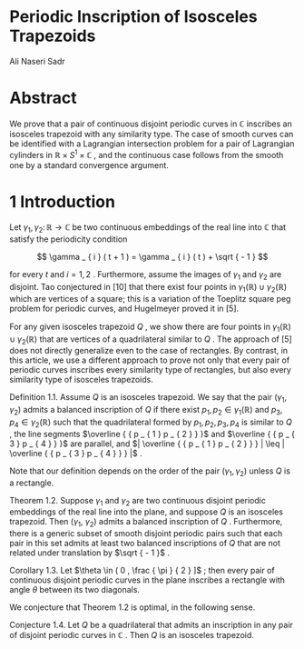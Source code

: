 # Periodic Inscription of Isosceles Trapezoids  

Ali Naseri Sadr  

# Abstract  

We prove that a pair of continuous disjoint periodic curves in $\mathbb { C }$ inscribes an isosceles trapezoid with any similarity type. The case of smooth curves can be identified with a Lagrangian intersection problem for a pair of Lagrangian cylinders in $\mathbb { R } \times S ^ { 1 } \times \mathbb { C }$ , and the continuous case follows from the smooth one by a standard convergence argument.  

# 1 Introduction  

Let $\gamma _ { 1 } , \gamma _ { 2 } \colon  { \mathbb { R } } \to  { \mathbb { C } }$ be two continuous embeddings of the real line into $\mathbb { C }$ that satisfy the periodicity condition  

$$
\gamma _ { i } ( t + 1 ) = \gamma _ { i } ( t ) + \sqrt { - 1 }
$$  

for every $t$ and $i = 1 , 2$ . Furthermore, assume the images of $\gamma _ { 1 }$ and $\gamma _ { 2 }$ are disjoint. Tao conjectured in [10] that there exist four points in $\gamma _ { 1 } ( \mathbb { R } ) \cup \gamma _ { 2 } ( \mathbb { R } )$ which are vertices of a square; this is a variation of the Toeplitz square peg problem for periodic curves, and Hugelmeyer proved it in [5].  

For any given isosceles trapezoid $Q$ , we show there are four points in $\gamma _ { 1 } ( \mathbb { R } ) \cup \gamma _ { 2 } ( \mathbb { R } )$ that are vertices of a quadrilateral similar to $Q$ . The approach of [5] does not directly generalize even to the case of rectangles. By contrast, in this article, we use a different approach to prove not only that every pair of periodic curves inscribes every similarity type of rectangles, but also every similarity type of isosceles trapezoids.  

Definition 1.1. Assume $Q$ is an isosceles trapezoid. We say that the pair $( \gamma _ { 1 } , \gamma _ { 2 } )$ admits a balanced inscription of $Q$ if there exist $p _ { 1 } , p _ { 2 } \in \gamma _ { 1 } ( \mathbb { R } )$ and $p _ { 3 } , p _ { 4 } \in \gamma _ { 2 } ( \mathbb { R } )$ such that the quadrilateral formed by $p _ { 1 } , p _ { 2 } , p _ { 3 } , p _ { 4 }$ is similar to $Q$ , the line segments $\overline { { p _ { 1 } p _ { 2 } } }$ and $\overline { { p _ { 3 } p _ { 4 } } }$ are parallel, and $| \overline { { p _ { 1 } p _ { 2 } } } | \leq | \overline { { p _ { 3 } p _ { 4 } } } |$ .  

Note that our definition depends on the order of the pair $( \gamma _ { 1 } , \gamma _ { 2 } )$ unless $Q$ is a rectangle.  

Theorem 1.2. Suppose $\gamma _ { 1 }$ and $\gamma _ { 2 }$ are two continuous disjoint periodic embeddings of the real line into the plane, and suppose $Q$ is an isosceles trapezoid. Then $( \gamma _ { 1 } , \ \gamma _ { 2 } )$ admits a balanced inscription of $Q$ . Furthermore, there is a generic subset of smooth disjoint periodic pairs such that each pair in this set admits at least two balanced inscriptions of $Q$ that are not related under translation by $\sqrt { - 1 }$ .  

Corollary 1.3. Let $\theta \in ( 0 , \frac { \pi } { 2 } ]$ ; then every pair of continuous disjoint periodic curves in the plane inscribes a rectangle with angle $\theta$ between its two diagonals.  

We conjecture that Theorem 1.2 is optimal, in the following sense.  

Conjecture 1.4. Let $Q$ be a quadrilateral that admits an inscription in any pair of disjoint periodic curves in $\mathbb { C }$ . Then $Q$ is an isosceles trapezoid.  